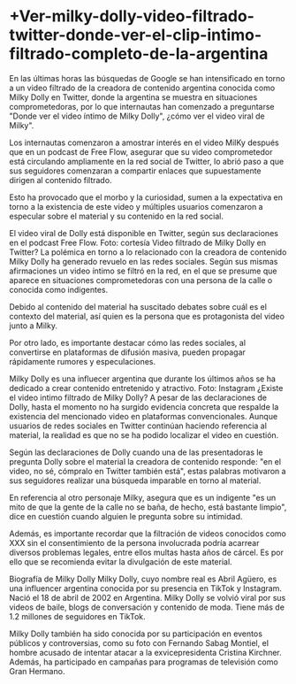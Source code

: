# +Ver-milky-dolly-video-filtrado-twitter-donde-ver-el-clip-intimo-filtrado-completo-de-la-argentina

En las últimas horas las búsquedas de Google se han intensificado en torno a un video filtrado de la creadora de contenido argentina conocida como Milky Dolly en Twitter, donde la argentina se muestra en situaciones comprometedoras, por lo que internautas han comenzado a preguntarse "Donde ver el video íntimo de Milky Dolly", ¿cómo ver el video viral de Milky".

Los internautas comenzaron a amostrar interés en el video MilKy después que en un podcast de Free Flow, asegurar que su video comprometedor está circulando ampliamente en la red social de Twitter, lo abrió paso a que sus seguidores comenzaran a compartir enlaces que supuestamente dirigen al contenido filtrado.

Esto ha provocado que el morbo y la curiosidad, sumen a la expectativa en torno a la existencia de este video y múltiples usuarios comenzaron a especular sobre el material y su contenido en la red social.

El video viral de Dolly está disponible en Twitter, según sus declaraciones en el podcast Free Flow. Foto: cortesía
Video filtrado de Milky Dolly en Twitter?
La polémica en torno a lo relacionado con la creadora de contenido Milky Dolly ha generado revuelo en las redes sociales. Según sus mismas afirmaciones un video íntimo se filtró en la red, en el que se presume que aparece en situaciones comprometedoras con una persona de la calle o conocida como indigentes.

Debido al contenido del material ha suscitado debates sobre cuál es el contexto del material, así quien es la persona que es protagonista del video junto a Milky.

Por otro lado, es importante destacar cómo las redes sociales, al convertirse en plataformas de difusión masiva, pueden propagar rápidamente rumores y especulaciones.


Milky Dolly es una influecer argentina que durante los últimos años se ha dedicado a crear contenido entretenido y atractivo. Foto: Instagram
¿Existe el video intimo filtrado de Milky Dolly?
A pesar de las declaraciones de Dolly, hasta el momento no ha surgido evidencia concreta que respalde la existencia del mencionado video en plataformas convencionales. Aunque usuarios de redes sociales en Twitter continúan haciendo referencia al material, la realidad es que no se ha podido localizar el video en cuestión.

Según las declaraciones de Dolly cuando una de las presentadoras le pregunta Dolly sobre el material la creadora de contenido responde: "en el video, no sé, cómpralo en Twitter también está", estas palabras motivaron a sus seguidores realizar una búsqueda imparable en torno al material.


En referencia al otro personaje Milky, asegura que es un indigente "es un mito de que la gente de la calle no se baña, de hecho, está bastante limpio", dice en cuestión cuando alguien le pregunta sobre su intimidad.

Además, es importante recordar que la filtración de videos conocidos como XXX sin el consentimiento de la persona involucrada podría acarrear diversos problemas legales, entre ellos multas hasta años de cárcel. Es por ello que se recomienda evitar la divulgación de este material.

Biografía de Milky Dolly
Milky Dolly, cuyo nombre real es Abril Agüero, es una influencer argentina conocida por su presencia en TikTok y Instagram. Nació el 18 de abril de 2002 en Argentina. Milky Dolly se volvió viral por sus videos de baile, blogs de conversación y contenido de moda. Tiene más de 1.2 millones de seguidores en TikTok.

Milky Dolly también ha sido conocida por su participación en eventos públicos y controversias, como su foto con Fernando Sabag Montiel, el hombre acusado de intentar atacar a la exvicepresidenta Cristina Kirchner. Además, ha participado en campañas para programas de televisión como Gran Hermano.
